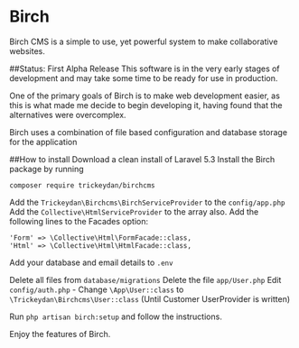 # Birch
Birch CMS is a simple to use, yet powerful system to make collaborative websites.

##Status: First Alpha Release
This software is in the very early stages of development and may take some time to be ready for use in production.

One of the primary goals of Birch is to make web development easier, as this is what made me decide to begin developing it, having found that the alternatives were overcomplex.

Birch uses a combination of file based configuration and database storage for the application

##How to install
Download a clean install of Laravel 5.3
Install the Birch package by running

`composer require trickeydan/birchcms`

Add the `Trickeydan\Birchcms\BirchServiceProvider` to the `config/app.php`
Add the `Collective\HtmlServiceProvider` to the array also.
Add the following lines to the Facades option:
````
'Form' => \Collective\Html\FormFacade::class,
'Html' => \Collective\Html\HtmlFacade::class,
````

Add your database and email details to `.env`

Delete all files from `database/migrations`
Delete the file `app/User.php`
Edit `config/auth.php` - Change `\App\User::class` to `\Trickeydan\Birchcms\User::class` (Until Customer UserProvider is written)

Run `php artisan birch:setup` and follow the instructions.

Enjoy the features of Birch.